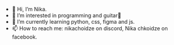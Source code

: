 - 👋 Hi, I’m Nika.
- 👀 I’m interested in programming and guitar🎸
- 🌱 I’m currently learning python, css, figma and js.
- 📫 How to reach me: nikachoidze on discord, Nika chkoidze on facebook.

  

<!---
NikaChkoidze26/NikaChkoidze26 is a ✨ special ✨ repository because its `README.md` (this file) appears on your GitHub profile.
You can click the Preview link to take a look at your changes.
--->
